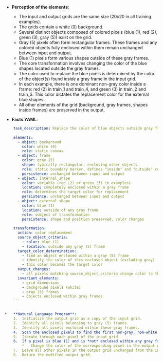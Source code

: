 *   **Perception of the elements**:
    *   The input and output grids are the same size (20x20 in all training examples).
    *   The grids contain a white (0) background.
    *   Several distinct objects composed of colored pixels (blue (1), red (2), green (3), gray (5)) exist on the grid.
    *   Gray (5) pixels often form rectangular frames. These frames and any colored objects fully enclosed within them remain unchanged between input and output.
    *   Blue (1) pixels form various shapes outside of these gray frames.
    *   The core transformation involves changing the color of the blue shapes located outside the gray frames.
    *   The color used to replace the blue pixels is determined by the color of the object(s) found *inside* a gray frame in the input grid.
    *   In each example, there is one dominant non-gray color inside a frame: red (2) in train_1 and train_4, and green (3) in train_2 and train_3. This color dictates the replacement color for the external blue shapes.
    *   All other elements of the grid (background, gray frames, shapes inside frames) are preserved in the output.

*   **Facts YAML**:
    
```yaml
    task_description: Replace the color of blue objects outside gray frames with the color found inside a gray frame.
    
    elements:
      - object: background
        color: white (0)
        role: static canvas
      - object: frame
        color: gray (5)
        shape: typically rectangular, enclosing other objects
        role: static boundary marker, defines "inside" and "outside" regions
        persistence: unchanged between input and output
      - object: internal_shape
        color: variable (red (2) or green (3) in examples)
        location: completely enclosed within a gray frame
        role: determines the target color for replacement
        persistence: unchanged between input and output
      - object: external_shape
        color: blue (1)
        location: outside of any gray frame
        role: subject of transformation
        persistence: shape and position preserved, color changes
    
    transformation:
      action: color replacement
      source_object_criteria:
        - color: blue (1)
        - location: outside any gray (5) frame
      target_color_determination:
        - find an object enclosed within a gray (5) frame
        - identify the color of this enclosed object (excluding gray)
        - this color becomes the target color
      output_changes:
        - all pixels matching source_object_criteria change color to the target_color
      invariant_elements:
        - grid dimensions
        - background pixels (white)
        - gray (5) frames
        - objects enclosed within gray frames
    ```


*   **Natural Language Program**:
    1.  Initialize the output grid as a copy of the input grid.
    2.  Identify all pixels belonging to gray (5) frames.
    3.  Identify all pixels enclosed within these gray frames.
    4.  Scan the enclosed pixels to find the first non-gray, non-white color encountered. This is the `target_color`. (Assumption: there will be one such unique color relevant to the transformation within the frames).
    5.  Iterate through each pixel of the input grid.
    6.  If a pixel is blue (1) and is *not* enclosed within any gray frame:
        *   Change the color of the corresponding pixel in the output grid to the `target_color`.
    7.  Leave all other pixels in the output grid unchanged from the input grid.
    8.  Return the modified output grid.